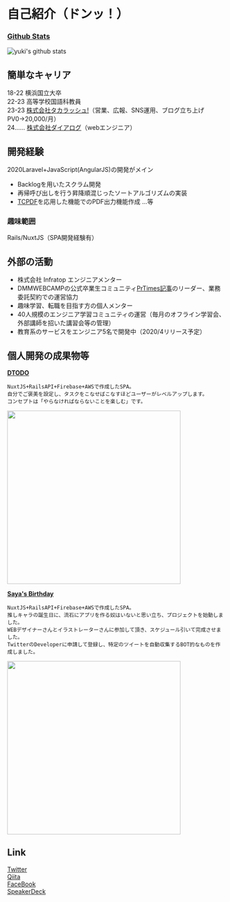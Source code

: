 # 自己紹介（ドンッ！）

### [Github Stats](https://github.com/anuraghazra/github-readme-stats)
![yuki's github stats](https://github-readme-stats.vercel.app/api?username=yuki-snow1823&show_icons=true&theme=radical)

## 簡単なキャリア
18-22 横浜国立大卒  
22-23 高等学校国語科教員  
23-23 [株式会社タカラッシュ!](https://takarush.co.jp/)（営業、広報、SNS運用、ブログ立ち上げPV0→20,000/月）  
24...... [株式会社ダイアログ](https://www.dialog-inc.com/)（webエンジニア）  

## 開発経験
2020Laravel+JavaScript(AngularJS)の開発がメイン
- Backlogを用いたスクラム開発
- 再帰呼び出しを行う昇降順混じったソートアルゴリズムの実装
- [TCPDF](https://tcpdf.org/)を応用した機能でのPDF出力機能作成 ...等

### 趣味範囲
Rails/NuxtJS（SPA開発経験有）

## 外部の活動
- 株式会社 Infratop エンジニアメンター
- DMMWEBCAMPの公式卒業生コミュニティ[PrTimes記事](https://prtimes.jp/main/html/rd/p/000000055.000017442.html)のリーダー、業務委託契約での運営協力
- 趣味学習、転職を目指す方の個人メンター
- 40人規模のエンジニア学習コミュニティの運営（毎月のオフライン学習会、外部講師を招いた講習会等の管理）
- 教育系のサービスをエンジニア5名で開発中（2020/4リリース予定）

## 個人開発の成果物等  
**[DTODO](https://github.com/yuki-snow1823/DTODO)**  
```
NuxtJS+RailsAPI+Firebase+AWSで作成したSPA。  
自分でご褒美を設定し、タスクをこなせばこなすほどユーザーがレベルアップします。  
コンセプトは「やらなければならないことを楽しむ」です。  
```
<img width="400px" src="https://user-images.githubusercontent.com/59280290/101623505-e4cce400-3a5b-11eb-82ee-476f922181a7.png">

**[Saya's Birthday](https://github.com/yuki-snow1823/project-saya)**  
```
NuxtJS+RailsAPI+Firebase+AWSで作成したSPA。  
推しキャラの誕生日に、流石にアプリを作る奴はいないと思い立ち、プロジェクトを始動しました。
WEBデザイナーさんとイラストレーターさんに参加して頂き、スケジュール引いて完成させました。
TwitterのDeveloperに申請して登録し、特定のツイートを自動収集するBOT的なものを作成しました。
```
<img width="400px" src="https://user-images.githubusercontent.com/59280290/101628331-fd8cc800-3a62-11eb-92d1-fd51733a389a.png">

## Link
[Twitter](https://twitter.com/yuki82511988)  
[Qiita](https://qiita.com/yuki82511988)  
[FaceBook](https://www.facebook.com/profile.php?id=100056757287028)  
[SpeakerDeck](https://speakerdeck.com/yukisnow1823)  
